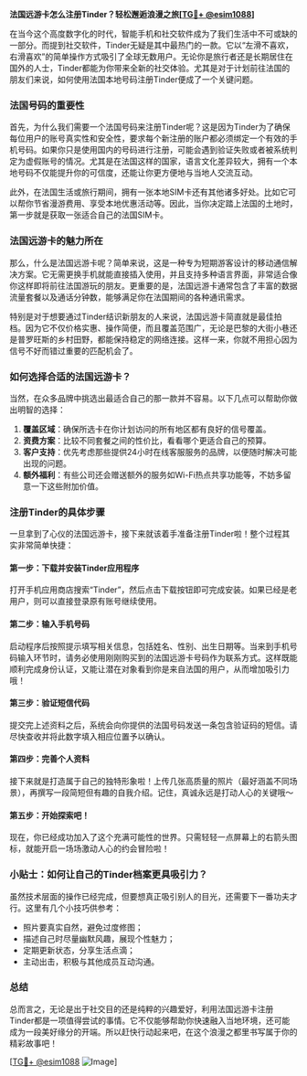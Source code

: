 **法国远游卡怎么注册Tinder？轻松邂逅浪漫之旅[[TG💪+ @esim1088](https://t.me/s/esim1088)]**

在当今这个高度数字化的时代，智能手机和社交软件成为了我们生活中不可或缺的一部分。而提到社交软件，Tinder无疑是其中最热门的一款。它以“左滑不喜欢，右滑喜欢”的简单操作方式吸引了全球无数用户。无论你是旅行者还是长期居住在国外的人士，Tinder都能为你带来全新的社交体验。尤其是对于计划前往法国的朋友们来说，如何使用法国本地号码注册Tinder便成了一个关键问题。

### 法国号码的重要性

首先，为什么我们需要一个法国号码来注册Tinder呢？这是因为Tinder为了确保每位用户的账号真实性和安全性，要求每个新注册的账户都必须绑定一个有效的手机号码。如果你只是使用国内的号码进行注册，可能会遇到验证失败或者被系统判定为虚假账号的情况。尤其是在法国这样的国家，语言文化差异较大，拥有一个本地号码不仅能提升你的可信度，还能让你更方便地与当地人交流互动。

此外，在法国生活或旅行期间，拥有一张本地SIM卡还有其他诸多好处。比如它可以帮你节省漫游费用、享受本地优惠活动等。因此，当你决定踏上法国的土地时，第一步就是获取一张适合自己的法国SIM卡。

### 法国远游卡的魅力所在

那么，什么是法国远游卡呢？简单来说，这是一种专为短期游客设计的移动通信解决方案。它无需更换手机就能直接插入使用，并且支持多种语言界面，非常适合像你这样即将前往法国游玩的朋友。更重要的是，法国远游卡通常包含了丰富的数据流量套餐以及通话分钟数，能够满足你在法国期间的各种通讯需求。

特别是对于想要通过Tinder结识新朋友的人来说，法国远游卡简直就是最佳拍档。因为它不仅价格实惠、操作简便，而且覆盖范围广，无论是巴黎的大街小巷还是普罗旺斯的乡村田野，都能保持稳定的网络连接。这样一来，你就不用担心因为信号不好而错过重要的匹配机会了。

### 如何选择合适的法国远游卡？

当然，在众多品牌中挑选出最适合自己的那一款并不容易。以下几点可以帮助你做出明智的选择：

1. **覆盖区域**：确保所选卡在你计划访问的所有地区都有良好的信号覆盖。
2. **资费方案**：比较不同套餐之间的性价比，看看哪个更适合自己的预算。
3. **客户支持**：优先考虑那些提供24小时在线客服服务的品牌，以便随时解决可能出现的问题。
4. **额外福利**：有些公司还会赠送额外的服务如Wi-Fi热点共享功能等，不妨多留意一下这些附加价值。

### 注册Tinder的具体步骤

一旦拿到了心仪的法国远游卡，接下来就该着手准备注册Tinder啦！整个过程其实非常简单快捷：

#### 第一步：下载并安装Tinder应用程序
打开手机应用商店搜索“Tinder”，然后点击下载按钮即可完成安装。如果已经是老用户，则可以直接登录原有账号继续使用。

#### 第二步：输入手机号码
启动程序后按照提示填写相关信息，包括姓名、性别、出生日期等。当来到手机号码输入环节时，请务必使用刚刚购买到的法国远游卡号码作为联系方式。这样既能顺利完成身份认证，又能让潜在对象看到你是来自法国的用户，从而增加吸引力哦！

#### 第三步：验证短信代码
提交完上述资料之后，系统会向你提供的法国号码发送一条包含验证码的短信。请尽快查收并将此数字填入相应位置予以确认。

#### 第四步：完善个人资料
接下来就是打造属于自己的独特形象啦！上传几张高质量的照片（最好涵盖不同场景），再撰写一段简短但有趣的自我介绍。记住，真诚永远是打动人心的关键哦～

#### 第五步：开始探索吧！
现在，你已经成功加入了这个充满可能性的世界。只需轻轻一点屏幕上的右箭头图标，就能开启一场场激动人心的约会冒险啦！

### 小贴士：如何让自己的Tinder档案更具吸引力？

虽然技术层面的操作已经完成，但要想真正吸引别人的目光，还需要下一番功夫才行。这里有几个小技巧供参考：

- 照片要真实自然，避免过度修图；
- 描述自己时尽量幽默风趣，展现个性魅力；
- 定期更新状态，分享生活点滴；
- 主动出击，积极与其他成员互动沟通。

### 总结

总而言之，无论是出于社交目的还是纯粹的兴趣爱好，利用法国远游卡注册Tinder都是一项值得尝试的事情。它不仅能够帮助你快速融入当地环境，还可能成为一段美好缘分的开端。所以赶快行动起来吧，在这个浪漫之都里书写属于你的精彩故事吧！

[[TG💪+ @esim1088](https://t.me/s/esim1088) ![Image](https://i.postimg.cc/4NQfJmqS/Snipaste-2025-05-13-00-14-12.png)]